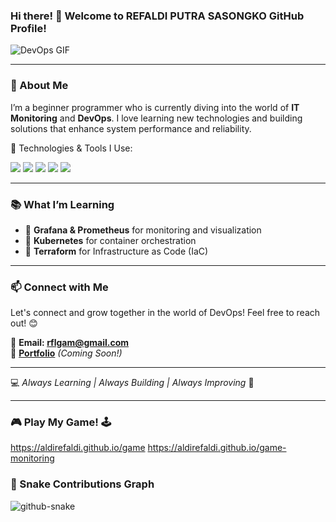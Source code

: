 ### Hi there! 👋 Welcome to REFALDI PUTRA SASONGKO GitHub Profile!  

![DevOps GIF](https://simplecoding.dev/assets/devops.gif)

---

### 🌱 About Me  
I’m a beginner programmer who is currently diving into the world of **IT Monitoring** and **DevOps**. I love learning new technologies and building solutions that enhance system performance and reliability.

🚀 Technologies & Tools I Use:

<p align="left">
  <img src="https://img.shields.io/badge/Grafana-F46800?style=for-the-badge&logo=grafana&logoColor=white" />
  <img src="https://img.shields.io/badge/Prometheus-E6522C?style=for-the-badge&logo=prometheus&logoColor=white" />
  <img src="https://img.shields.io/badge/Kubernetes-326CE5?style=for-the-badge&logo=kubernetes&logoColor=white" />
  <img src="https://img.shields.io/badge/GitHub-181717?style=for-the-badge&logo=github&logoColor=white" />
  <img src="https://img.shields.io/badge/Terraform-623CE4?style=for-the-badge&logo=terraform&logoColor=white" />
</p>

---

### 📚 What I’m Learning
- 📌 **Grafana & Prometheus** for monitoring and visualization
- 📌 **Kubernetes** for container orchestration
- 📌 **Terraform** for Infrastructure as Code (IaC)

---

### 📫 Connect with Me  
Let's connect and grow together in the world of DevOps! Feel free to reach out! 😊

📧 **Email: rflgam@gmail.com**  
📂 **[Portfolio](#)** *(Coming Soon!)*  

---

💻 *Always Learning | Always Building | Always Improving* 🚀

---

### 🎮 Play My Game! 🕹️
https://aldirefaldi.github.io/game
https://aldirefaldi.github.io/game-monitoring

### 🐍 Snake Contributions Graph
<picture>
  <source media="(prefers-color-scheme: light)" srcset="https://aldirefaldi.github.io/aldirefaldi/github-contribution-grid-snake.svg" />
  <img alt="github-snake" src="https://aldirefaldi.github.io/aldirefaldi/github-contribution-grid-snake.svg" />
</picture>


